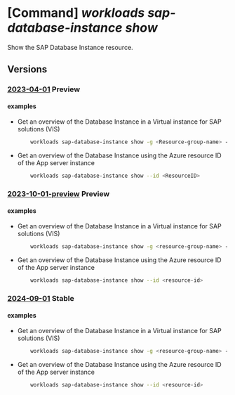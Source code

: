 # [Command] _workloads sap-database-instance show_

Show the SAP Database Instance resource.

## Versions

### [2023-04-01](/Resources/mgmt-plane/L3N1YnNjcmlwdGlvbnMve30vcmVzb3VyY2Vncm91cHMve30vcHJvdmlkZXJzL21pY3Jvc29mdC53b3JrbG9hZHMvc2FwdmlydHVhbGluc3RhbmNlcy97fS9kYXRhYmFzZWluc3RhbmNlcy97fQ==/2023-04-01.xml) **Preview**

<!-- mgmt-plane /subscriptions/{}/resourcegroups/{}/providers/microsoft.workloads/sapvirtualinstances/{}/databaseinstances/{} 2023-04-01 -->

#### examples

- Get an overview of the Database Instance in a Virtual instance for SAP solutions (VIS)
    ```bash
        workloads sap-database-instance show -g <Resource-group-name> --sap-virtual-instance-name <VIS name> -n <ResourceName>
    ```

- Get an overview of the Database Instance  using the Azure resource ID of the App server instance
    ```bash
        workloads sap-database-instance show --id <ResourceID>
    ```

### [2023-10-01-preview](/Resources/mgmt-plane/L3N1YnNjcmlwdGlvbnMve30vcmVzb3VyY2Vncm91cHMve30vcHJvdmlkZXJzL21pY3Jvc29mdC53b3JrbG9hZHMvc2FwdmlydHVhbGluc3RhbmNlcy97fS9kYXRhYmFzZWluc3RhbmNlcy97fQ==/2023-10-01-preview.xml) **Preview**

<!-- mgmt-plane /subscriptions/{}/resourcegroups/{}/providers/microsoft.workloads/sapvirtualinstances/{}/databaseinstances/{} 2023-10-01-preview -->

#### examples

- Get an overview of the Database Instance in a Virtual instance for SAP solutions (VIS)
    ```bash
        workloads sap-database-instance show -g <resource-group-name> --sap-virtual-instance-name <vis-name> -n <db-instance-name>
    ```

- Get an overview of the Database Instance  using the Azure resource ID of the App server instance
    ```bash
        workloads sap-database-instance show --id <resource-id>
    ```

### [2024-09-01](/Resources/mgmt-plane/L3N1YnNjcmlwdGlvbnMve30vcmVzb3VyY2Vncm91cHMve30vcHJvdmlkZXJzL21pY3Jvc29mdC53b3JrbG9hZHMvc2FwdmlydHVhbGluc3RhbmNlcy97fS9kYXRhYmFzZWluc3RhbmNlcy97fQ==/2024-09-01.xml) **Stable**

<!-- mgmt-plane /subscriptions/{}/resourcegroups/{}/providers/microsoft.workloads/sapvirtualinstances/{}/databaseinstances/{} 2024-09-01 -->

#### examples

- Get an overview of the Database Instance in a Virtual instance for SAP solutions (VIS)
    ```bash
        workloads sap-database-instance show -g <resource-group-name> --sap-virtual-instance-name <vis-name> -n <db-instance-name>
    ```

- Get an overview of the Database Instance  using the Azure resource ID of the App server instance
    ```bash
        workloads sap-database-instance show --id <resource-id>
    ```
